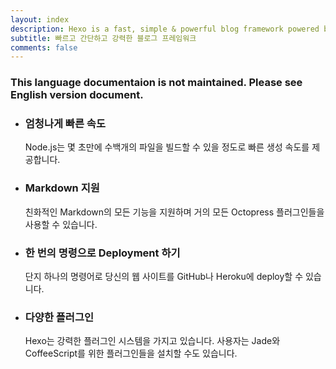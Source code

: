```yaml
---
layout: index
description: Hexo is a fast, simple & powerful blog framework powered by Node.js.
subtitle: 빠르고 간단하고 강력한 블로그 프레임워크
comments: false
---
```


<div class="intro-warning">
  <h3>This language documentaion is not maintained. Please see English version document.</h3>
</div>

<ul id="intro-feature-list">
  <li class="intro-feature-wrap">
    <div class="intro-feature">
      <div class="intro-feature-icon">
        <i class="fa fa-bolt"></i>
      </div>
      <h3 class="intro-feature-title">엄청나게 빠른 속도</h3>
      <p class="intro-feature-desc">Node.js는 몇 초만에 수백개의 파일을 빌드할 수 있을 정도로 빠른 생성 속도를 제공합니다.</p>
    </div>
  </li>
  <li class="intro-feature-wrap">
    <div class="intro-feature">
      <div class="intro-feature-icon">
        <i class="fa fa-pencil"></i>
      </div>
      <h3 class="intro-feature-title">Markdown 지원</h3>
      <p class="intro-feature-desc">친화적인 Markdown의 모든 기능을 지원하며 거의 모든 Octopress 플러그인들을 사용할 수 있습니다.</p>
    </div></li><li class="intro-feature-wrap">
    <div class="intro-feature">
      <div class="intro-feature-icon">
        <i class="fa fa-cloud-upload"></i>
      </div>
      <h3 class="intro-feature-title">한 번의 명령으로 Deployment 하기</h3>
        <p class="intro-feature-desc">단지 하나의 명령어로 당신의 웹 사이트를 GitHub나 Heroku에 deploy할 수 있습니다.</p>
      </div></li><li class="intro-feature-wrap">
    <div class="intro-feature">
      <div class="intro-feature-icon">
        <i class="fa fa-cog"></i>
      </div>
      <h3 class="intro-feature-title">다양한 플러그인</h3>
      <p class="intro-feature-desc">Hexo는 강력한 플러그인 시스템을 가지고 있습니다. 사용자는 Jade와 CoffeeScript를 위한 플러그인들을 설치할 수도 있습니다.</p>
    </div>
  </li>
</ul>
